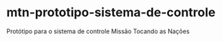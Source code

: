 mtn-prototipo-sistema-de-controle
=================================

Protótipo para o sistema de controle Missão Tocando as Nações